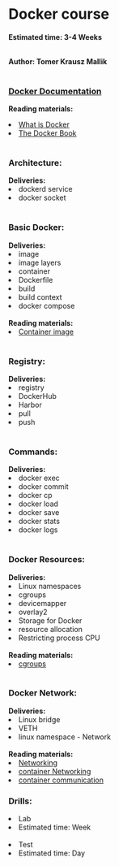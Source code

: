 <h1>Docker course</h1>
<h4>Estimated time: 3-4 Weeks
<br></br>

Author: Tomer Krausz Mallik
<br></br>

<a href="https://docs.docker.com/"><h3>Docker Documentation</h3></a>

<b>Reading materials:</b>
<li><a href="https://devopscube.com/what-is-docker/"> What is Docker</a>
<li><a href="https://drive.google.com/file/d/161hbB-LOyXXn00LotaFuhd0jXafQnyUI/view"> The Docker Book</a>
<br></br>

<h3>Architecture: </h3>
<b>Deliveries:</b>
<li> dockerd service
<li> docker socket
<br></br> 
 
<h3>Basic Docker: </h3>
<b>Deliveries:</b>
<li> image
<li> image layers
<li> container
<li> Dockerfile
<li> build
<li> build context
<li> docker compose
<br></br>
<b>Reading materials:</b>
<li><a href="https://blogs.cisco.com/developer/container-image-layers-1?ccid=&dtid=devblog&oid=crippa-containerimage3-ww"> Container image</a>
<br></br>

<h3>Registry: </h3>
<b>Deliveries:</b>
<li> registry
<li> DockerHub
<li> Harbor
<li> pull
<li> push
<br></br>
 
<h3>Commands:</h3>
<b>Deliveries:</b>
<li> docker exec
<li> docker commit
<li> docker cp
<li> docker load
<li> docker save
<li> docker stats
<li> docker logs
<br></br>

<h3>Docker Resources: </h3>
<b>Deliveries:</b>
<li> Linux namespaces
<li> cgroups
<li> devicemapper
<li> overlay2
<li> Storage for Docker
<li> resource allocation
<li> Restricting process CPU
<br></br>
<b>Reading materials:</b>
<li><a href="https://www.grant.pizza/blog/understanding-cgroups/"> cgroups </a>
<br></br>
  
  
<h3>Docker Network: </h3>
<b>Deliveries:</b>
<li> Linux bridge
<li> VETH
<li> linux namespace - Network
<br></br>
<b>Reading materials:</b>
<li><a href="https://www.youtube.com/watch?v=6v_BDHIgOY8"> Networking </a>
<li><a href="https://docs.docker.com/config/containers/container-networking/"> container Networking </a>  
<li><a href="https://morioh.com/p/07e61c20c234"> container communication </a>  


<h3>Drills:</h3>
<li> Lab
<li> Estimated time: Week
<br></br>
<li> Test
<li> Estimated time: Day
